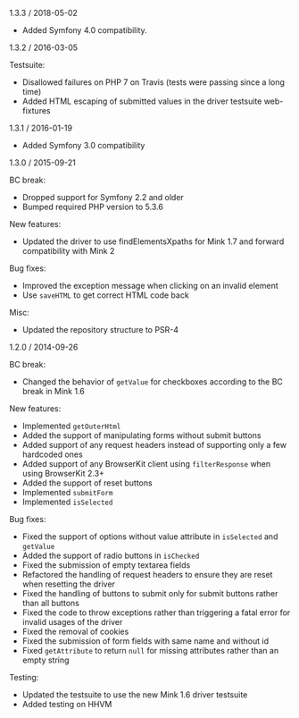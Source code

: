 1.3.3 / 2018-05-02
      

* Added Symfony 4.0 compatibility.

1.3.2 / 2016-03-05
      

Testsuite:

* Disallowed failures on PHP 7 on Travis (tests were passing since a long time)
* Added HTML escaping of submitted values in the driver testsuite web-fixtures

1.3.1 / 2016-01-19
      

* Added Symfony 3.0 compatibility

1.3.0 / 2015-09-21
      

BC break:

* Dropped support for Symfony 2.2 and older
* Bumped required PHP version to 5.3.6

New features:

* Updated the driver to use findElementsXpaths for Mink 1.7 and forward compatibility with Mink 2

Bug fixes:

* Improved the exception message when clicking on an invalid element
* Use `saveHTML` to get correct HTML code back

Misc:

* Updated the repository structure to PSR-4

1.2.0 / 2014-09-26
      

BC break:

* Changed the behavior of `getValue` for checkboxes according to the BC break in Mink 1.6

New features:

* Implemented `getOuterHtml`
* Added the support of manipulating forms without submit buttons
* Added support of any request headers instead of supporting only a few hardcoded ones
* Added support of any BrowserKit client using `filterResponse` when using BrowserKit 2.3+
* Added the support of reset buttons
* Implemented `submitForm`
* Implemented `isSelected`

Bug fixes:

* Fixed the support of options without value attribute in `isSelected` and `getValue`
* Added the support of radio buttons in `isChecked`
* Fixed the submission of empty textarea fields
* Refactored the handling of request headers to ensure they are reset when resetting the driver
* Fixed the handling of buttons to submit only for submit buttons rather than all buttons
* Fixed the code to throw exceptions rather than triggering a fatal error for invalid usages of the driver
* Fixed the removal of cookies
* Fixed the submission of form fields with same name and without id
* Fixed `getAttribute` to return `null` for missing attributes rather than an empty string

Testing:

* Updated the testsuite to use the new Mink 1.6 driver testsuite
* Added testing on HHVM
